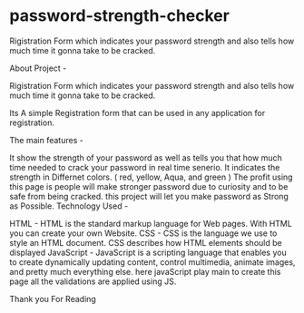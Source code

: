 # password-strength-checker
Rigistration Form which indicates your password strength and also tells how much time it gonna take to be cracked.

About Project -

Rigistration Form which indicates your password strength and also tells how much time it gonna take to be cracked.

Its A simple Registration form that can be used in any application for registration.

The main features -

It show the strength of your password as well as tells you that how much time needed to crack your password in real time senerio.
It indicates the strength in Differnet colors. ( red, yellow, Aqua, and green )
The profit using this page is people will make stronger password due to curiosity and to be safe from being cracked.
this project will let you make password as Strong as Possible.
Technology Used -

HTML - HTML is the standard markup language for Web pages. With HTML you can create your own Website. CSS - CSS is the language we use to style an HTML document. CSS describes how HTML elements should be displayed JavaScript - JavaScript is a scripting language that enables you to create dynamically updating content, control multimedia, animate images, and pretty much everything else. here javaScript play main to create this page all the validations are applied using JS.

Thank you For Reading
